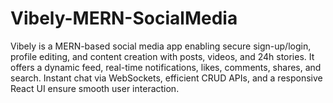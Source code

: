 # Vibely-MERN-SocialMedia
Vibely is a MERN-based social media app enabling secure sign-up/login, profile editing, and content creation with posts, videos, and 24h stories. It offers a dynamic feed, real-time notifications, likes, comments, shares, and search. Instant chat via WebSockets, efficient CRUD APIs, and a responsive React UI ensure smooth user interaction.
